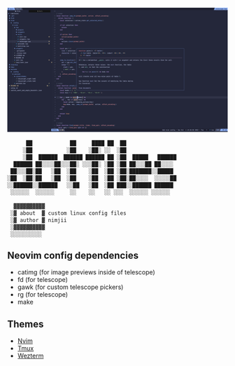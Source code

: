 ![](https://raw.githubusercontent.com/Nimjii/dotfiles/main/preview.png)
```
      ██            ██     ████ ██  ██
     ░██           ░██    ░██░ ░░  ░██
     ░██  ██████  ██████ ██████ ██ ░██  █████   ██████
  ██████ ██░░░░██░░░██░ ░░░██░ ░██ ░██ ██░░░██ ██░░░░
 ██░░░██░██   ░██  ░██    ░██  ░██ ░██░███████░░█████
░██  ░██░██   ░██  ░██    ░██  ░██ ░██░██░░░░  ░░░░░██
░░██████░░██████   ░░██   ░██  ░██ ███░░██████ ██████
 ░░░░░░  ░░░░░░     ░░    ░░   ░░ ░░░  ░░░░░░ ░░░░░░

  ▓▓▓▓▓▓▓▓▓▓
 ░▓ about  ▓ custom linux config files
 ░▓ author ▓ nimjii
 ░▓▓▓▓▓▓▓▓▓▓
 ░░░░░░░░░░

```

## Neovim config dependencies
- catimg (for image previews inside of telescope)
- fd (for telescope)
- gawk (for custom telescope pickers)
- rg (for telescope)
- make

## Themes
- [Nvim](https://github.com/catppuccin/nvim)
- [Tmux](https://github.com/dreamsofcode-io/catppuccin-tmux)
- [Wezterm](https://github.com/folke/tokyonight.nvim)
